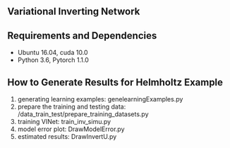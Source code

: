 ## Variational Inverting Network

## Requirements and Dependencies

* Ubuntu 16.04, cuda 10.0
* Python 3.6, Pytorch 1.1.0

## How to Generate Results for Helmholtz Example

1. generating learning examples: genelearningExamples.py
2. prepare the training and testing data: /data_train_test/prepare_training_datasets.py
3. training VINet: train_inv_simu.py
4. model error plot: DrawModelError.py
5. estimated results: DrawInvertU.py

